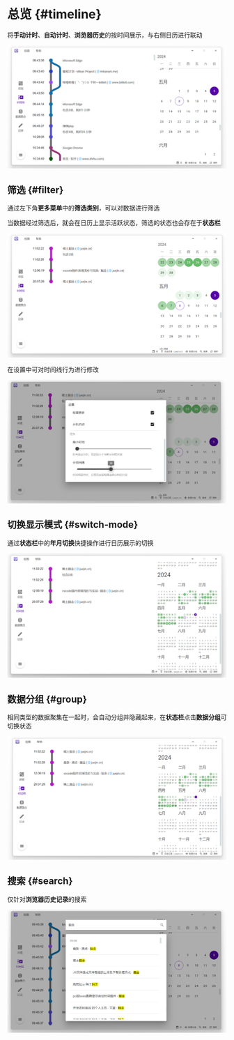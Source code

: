 # 总览 {#timeline}

将**手动计时**、**自动计时**、**浏览器历史**的按时间展示，与右侧日历进行联动

![](../..//public/assets/zh/timeline/timeline.png)


## 筛选 {#filter}

通过左下角**更多菜单**中的**筛选类别**，可以对数据进行筛选

当数据经过筛选后，就会在日历上显示活跃状态，筛选的状态也会存在于**状态栏**

![](../..//public/assets/zh/timeline/filter.png)

在设置中可对时间线行为进行修改

![](../..//public/assets/zh/timeline/behavior.png)


## 切换显示模式 {#switch-mode}

通过**状态栏**中的**年月切换**快捷操作进行日历展示的切换

![](../..//public/assets/zh/timeline/switch-mode.png)

## 数据分组 {#group}

相同类型的数据聚集在一起时，会自动分组并隐藏起来，在**状态栏**点击**数据分组**可切换状态

![](../..//public/assets/zh/timeline/group.png)


## 搜索 {#search}

仅针对**浏览器历史记录**的搜索

![](../..//public/assets/zh/timeline/search.png)


